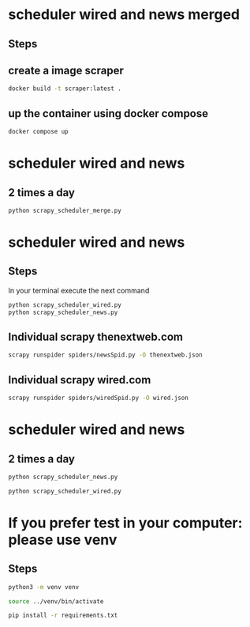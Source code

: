 # scheduler wired and news merged
## Steps

## create a image scraper
```sh
docker build -t scraper:latest .
```
## up the container using docker compose
```sh
docker compose up
```

# scheduler wired and news
## 2 times a day

```sh
python scrapy_scheduler_merge.py
```


# scheduler wired and news
## Steps
In your terminal execute the next command
```sh
python scrapy_scheduler_wired.py
python scrapy_scheduler_news.py
```
## Individual scrapy thenextweb.com
```sh
scrapy runspider spiders/newsSpid.py -O thenextweb.json
```

## Individual scrapy wired.com
```sh
scrapy runspider spiders/wiredSpid.py -O wired.json
```

# scheduler wired and news
## 2 times a day

```sh
python scrapy_scheduler_news.py
```

```sh
python scrapy_scheduler_wired.py
```

# If you prefer test in your computer: please use venv
## Steps

```sh
python3 -m venv venv
```


```sh
source ../venv/bin/activate
```


```sh
pip install -r requirements.txt
```
